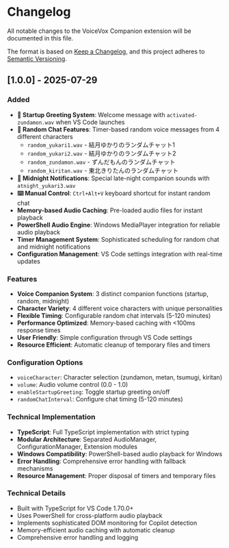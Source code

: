 # Changelog

All notable changes to the VoiceVox Companion extension will be documented in this file.

The format is based on [Keep a Changelog](https://keepachangelog.com/en/1.0.0/),
and this project adheres to [Semantic Versioning](https://semver.org/spec/v2.0.0.html).

## [1.0.0] - 2025-07-29

### Added

- **🎵 Startup Greeting System**: Welcome message with `activated-zundamon.wav` when VS Code launches
- **🎲 Random Chat Features**: Timer-based random voice messages from 4 different characters
  - `random_yukari1.wav` - 結月ゆかりのランダムチャット1
  - `random_yukari2.wav` - 結月ゆかりのランダムチャット2  
  - `random_zundamon.wav` - ずんだもんのランダムチャット
  - `random_kiritan.wav` - 東北きりたんのランダムチャット
- **🌙 Midnight Notifications**: Special late-night companion sounds with `atnight_yukari3.wav`
- **⌨️ Manual Control**: `Ctrl+Alt+V` keyboard shortcut for instant random chat
- **Memory-based Audio Caching**: Pre-loaded audio files for instant playback
- **PowerShell Audio Engine**: Windows MediaPlayer integration for reliable audio playback
- **Timer Management System**: Sophisticated scheduling for random chat and midnight notifications
- **Configuration Management**: VS Code settings integration with real-time updates

### Features

- **Voice Companion System**: 3 distinct companion functions (startup, random, midnight)
- **Character Variety**: 4 different voice characters with unique personalities
- **Flexible Timing**: Configurable random chat intervals (5-120 minutes)
- **Performance Optimized**: Memory-based caching with <100ms response times
- **User Friendly**: Simple configuration through VS Code settings
- **Resource Efficient**: Automatic cleanup of temporary files and timers

### Configuration Options

- `voiceCharacter`: Character selection (zundamon, metan, tsumugi, kiritan)
- `volume`: Audio volume control (0.0 - 1.0)
- `enableStartupGreeting`: Toggle startup greeting on/off
- `randomChatInterval`: Configure chat timing (5-120 minutes)

### Technical Implementation

- **TypeScript**: Full TypeScript implementation with strict typing
- **Modular Architecture**: Separated AudioManager, ConfigurationManager, Extension modules
- **Windows Compatibility**: PowerShell-based audio playback for Windows
- **Error Handling**: Comprehensive error handling with fallback mechanisms
- **Resource Management**: Proper disposal of timers and temporary files

### Technical Details

- Built with TypeScript for VS Code 1.70.0+
- Uses PowerShell for cross-platform audio playback
- Implements sophisticated DOM monitoring for Copilot detection
- Memory-efficient audio caching with automatic cleanup
- Comprehensive error handling and logging
